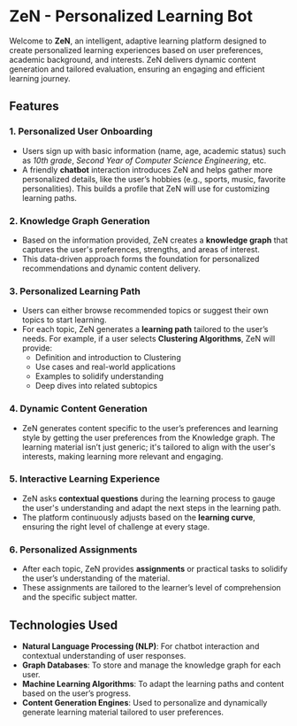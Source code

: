 # ZeN - Personalized Learning Bot

Welcome to **ZeN**, an intelligent, adaptive learning platform designed to create personalized learning experiences based on user preferences, academic background, and interests. ZeN delivers dynamic content generation and tailored evaluation, ensuring an engaging and efficient learning journey.

## Features

### 1. **Personalized User Onboarding**
   - Users sign up with basic information (name, age, academic status) such as *10th grade*, *Second Year of Computer Science Engineering*, etc.
   - A friendly **chatbot** interaction introduces ZeN and helps gather more personalized details, like the user’s hobbies (e.g., sports, music, favorite personalities). This builds a profile that ZeN will use for customizing learning paths.

### 2. **Knowledge Graph Generation**
   - Based on the information provided, ZeN creates a **knowledge graph** that captures the user's preferences, strengths, and areas of interest.
   - This data-driven approach forms the foundation for personalized recommendations and dynamic content delivery.

### 3. **Personalized Learning Path**
   - Users can either browse recommended topics or suggest their own topics to start learning.
   - For each topic, ZeN generates a **learning path** tailored to the user’s needs. For example, if a user selects **Clustering Algorithms**, ZeN will provide:
     - Definition and introduction to Clustering
     - Use cases and real-world applications
     - Examples to solidify understanding
     - Deep dives into related subtopics

### 4. **Dynamic Content Generation**
   - ZeN generates content specific to the user’s preferences and learning style by getting the user preferences from the Knowledge graph. The learning material isn’t just generic; it's tailored to align with the user's interests, making learning more relevant and engaging.

### 5. **Interactive Learning Experience**
   - ZeN asks **contextual questions** during the learning process to gauge the user's understanding and adapt the next steps in the learning path.
   - The platform continuously adjusts based on the **learning curve**, ensuring the right level of challenge at every stage.

### 6. **Personalized Assignments**
   - After each topic, ZeN provides **assignments** or practical tasks to solidify the user’s understanding of the material.
   - These assignments are tailored to the learner’s level of comprehension and the specific subject matter.



## Technologies Used

- **Natural Language Processing (NLP)**: For chatbot interaction and contextual understanding of user responses.
- **Graph Databases**: To store and manage the knowledge graph for each user.
- **Machine Learning Algorithms**: To adapt the learning paths and content based on the user’s progress.
- **Content Generation Engines**: Used to personalize and dynamically generate learning material tailored to user preferences.

